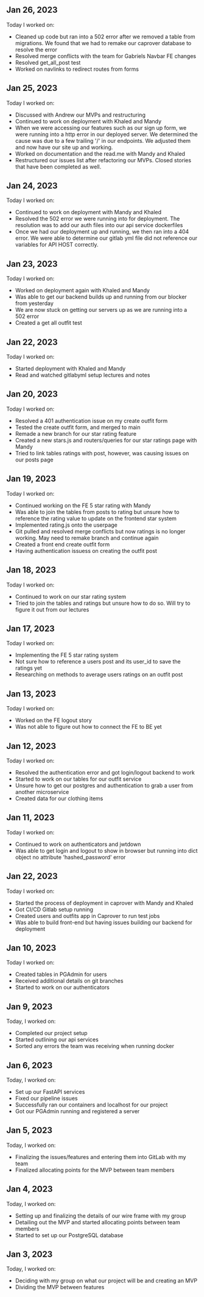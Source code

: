 ## Jan 26, 2023
Today I worked on:

- Cleaned up code but ran into a 502 error after we removed a table from migrations. We found that we had to remake our caprover database to resolve the error
- Resolved merge conflicts with the team for Gabriels Navbar FE changes
- Resolved get_all_post test
- Worked on navlinks to redirect routes from forms

## Jan 25, 2023
Today I worked on:

- Discussed with Andrew our MVPs and restructuring
- Continued to work on deployment with Khaled and Mandy
- When we were accessing our features such as our sign up form, we were running into a http error in our deployed server. We determined the cause was due to a few trailing '/' in our endpoints. We adjusted them and now have our site up and working.
- Worked on documentation and the read.me with Mandy and Khaled
- Restructured our issues list after refactoring our MVPs. Closed stories that have been completed as well.

## Jan 24, 2023
Today I worked on:

- Continued to work on deployment with Mandy and Khaled
- Resolved the 502 error we were running into for deployment. The resolution was to add our auth files into our api service dockerfiles
- Once we had our deployment up and running, we then ran into a 404 error. We were able to determine our gitlab yml file did not reference our variables for API HOST correctly.

## Jan 23, 2023
Today I worked on:

- Worked on deployment again with Khaled and Mandy
- Was able to get our backend builds up and running from our blocker from yesterday
- We are now stuck on getting our servers up as we are running into a 502 error
- Created a get all outfit test

## Jan 22, 2023
Today I worked on:

- Started deployment with Khaled and Mandy
- Read and watched gitlabyml setup lectures and notes

## Jan 20, 2023
Today I worked on:

- Resolved a 401 authentication issue on my create outfit form
- Tested the create outfit form, and merged to main
- Remade a new branch for our star rating feature
- Created a new stars.js and routers/queries for our star ratings page with Mandy
- Tried to link tables ratings with post, however, was causing issues on our posts page

## Jan 19, 2023
Today I worked on:

- Continued working on the FE 5 star rating with Mandy
- Was able to join the tables from posts to rating but unsure how to reference the rating value to update on the frontend star system
- Implemented rating.js onto the userpage
- Git pulled and resolved merge conflicts but now ratings is no longer working. May need to remake branch and continue again
- Created a front end create outfit form
- Having authentication issuess on creating the outfit post

## Jan 18, 2023
Today I worked on:

- Continued to work on our star rating system
- Tried to join the tables and ratings but unsure how to do so. Will try to figure it out from our lectures

## Jan 17, 2023
Today I worked on:

- Implementing the FE 5 star rating system
- Not sure how to reference a users post and its user_id to save the ratings yet
- Researching on methods to average users ratings on an outfit post

## Jan 13, 2023
Today I worked on:

- Worked on the FE logout story
- Was not able to figure out how to connect the FE to BE yet

## Jan 12, 2023
Today I worked on:

- Resolved the authentication error and got login/logout backend to work
- Started to work on our tables for our outfit service
- Unsure how to get our postgres and authentication to grab a user from another microservice
- Created data for our clothing items

## Jan 11, 2023
Today I worked on:

- Continued to work on authenticators and jwtdown
- Was able to get login and logout to show in browser but running into dict object no attribute 'hashed_password' error

## Jan 22, 2023
Today I worked on:

- Started the process of deployment in caprover with Mandy and Khaled
- Got CI/CD Gitlab setup running
- Created users and outfits app in Caprover to run test jobs
- Was able to build front-end but having issues building our backend for deployment

## Jan 10, 2023
Today I worked on:

- Created tables in PGAdmin for users
- Received additional details on git branches
- Started to work on our authenticators

## Jan 9, 2023

Today, I worked on:

- Completed our project setup
- Started outlining our api services
- Sorted any errors the team was receiving when running docker

## Jan 6, 2023

Today, I worked on:

- Set up our FastAPI services
- Fixed our pipeline issues
- Successfully ran our containers and localhost for our project
- Got our PGAdmin running and registered a server

## Jan 5, 2023

Today, I worked on:

- Finalizing the issues/features and entering them into GitLab with my team
- Finalized allocating points for the MVP between team members


## Jan 4, 2023

Today, I worked on:

- Setting up and finalizing the details of our wire frame with my group
- Detailing out the MVP and started allocating points between team members
- Started to set up our PostgreSQL database


## Jan 3, 2023

Today, I worked on:

- Deciding with my group on what our project will be and creating an MVP
- Dividing the MVP between features
